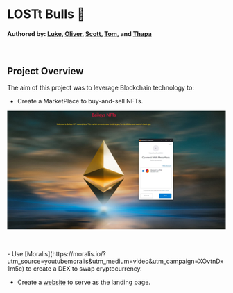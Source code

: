 # LOSTt Bulls :ox:
#### Authored by: [Luke](https://github.com/lukekonsta7), [Oliver](https://github.com/OliverGeddes), [Scott](https://github.com/Bomegolf), [Tom](https://github.com/kez4twez), and [Thapa](https://github.com/TribThapa)

<p>&nbsp;</p>

## Project Overview
The aim of this project was to leverage Blockchain technology to: 

- Create a MarketPlace to buy-and-sell NFTs. 

![Connect MarketPlace with MetaMask](Bailey_MarketPlace/images/4_ConnectMetaMaskWithMarketPlace.JPG)

<p>&nbsp;</p>
- Use [Moralis](https://moralis.io/?utm_source=youtubemoralis&utm_medium=video&utm_campaign=XOvtnDx1m5c) to create a DEX to swap cryptocurrency.

- Create a [website](https://htmlpreview.github.io/?https://github.com/TribThapa/NFTs/blob/main/website/index.html) to serve as the landing page.